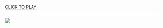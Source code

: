 
<a href="https://premium76.site?title=whack_your_ex_unblocked_games&ref=13M">CLICK TO PLAY</a></h3>
<hr>

<a href="https://premium76.site?title=whack_your_ex_unblocked_games&ref=13M"><img src="https://clearcache.store/games.png"></a>


